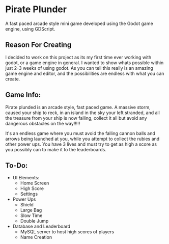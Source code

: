 # Pirate Plunder
A fast paced arcade style mini game developed using the Godot game engine, using GDScript. 

## Reason For Creating
I decided to work on this project as its my first time ever working with godot, or a game engine in general. I wanted to show whats possible within just 2-3 weeks of using godot. As you can tell this really is an amazing game engine and editor, and the possibilities are endless with what you can create.

## Game Info:
Pirate plunded is an arcade style, fast paced game. A massive storm, caused your ship to reck, in an island in the sky your left stranded, and all the treasure from your ship is now falling, collect it all but avoid any dangerous obstacles on the way!!!!!

It's an endless game where you must avoid the falling cannon balls and arrows being launched at you, while you attempt to collect the rubies and other power ups. You have 3 lives and must try to get as high a score as you possibly can to make it to the leaderboards.

## To-Do: 

* UI Elements:
  * Home Screen
  * High Score
  * Settings
* Power Ups
  * Shield
  * Large Bag
  * Slow Time
  * Double Jump
* Database and Leaderboard
  * MySQL server to host high scores of players
  * Name Creation
